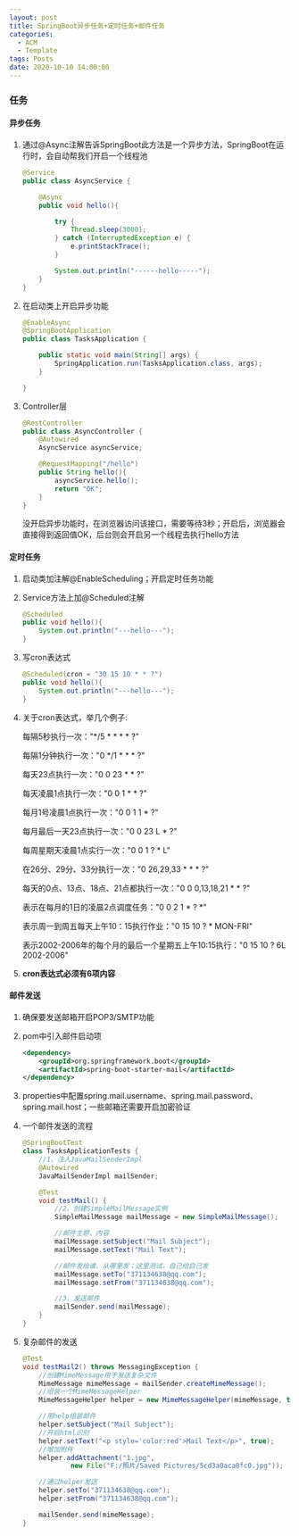 ```yaml
---
layout: post
title: SpringBoot异步任务+定时任务+邮件任务
categories:
  - ACM
  - Template
tags: Posts
date: 2020-10-10 14:00:00
---
```


### 任务

#### 异步任务

1. 通过@Async注解告诉SpringBoot此方法是一个异步方法，SpringBoot在运行时，会自动帮我们开启一个线程池

   ```java
   @Service
   public class AsyncService {
   
       @Async
       public void hello(){
   
           try {
               Thread.sleep(3000);
           } catch (InterruptedException e) {
               e.printStackTrace();
           }
   
           System.out.println("------hello-----");
       }
   }
   ```

2. 在启动类上开启异步功能

   ```java
   @EnableAsync
   @SpringBootApplication
   public class TasksApplication {
   
       public static void main(String[] args) {
           SpringApplication.run(TasksApplication.class, args);
       }
   
   }
   ```

3. Controller层

   ```java
   @RestController
   public class AsyncController {
       @Autowired
       AsyncService asyncService;
   
       @RequestMapping("/hello")
       public String hello(){
           asyncService.hello();
           return "OK";
       }
   }
   ```

   没开启异步功能时，在浏览器访问该接口，需要等待3秒；开启后，浏览器会直接得到返回值OK，后台则会开启另一个线程去执行hello方法

   

#### 定时任务

1. 启动类加注解@EnableScheduling；开启定时任务功能

2. Service方法上加@Scheduled注解

   ```java
   @Scheduled
   public void hello(){
       System.out.println("---hello---");
   }
   ```

3. 写cron表达式

   ```java
   @Scheduled(cron = "30 15 10 * * ?")
   public void hello(){
       System.out.println("---hello---");
   }
   ```

4. 关于cron表达式，举几个例子: 

   每隔5秒执行一次："*/5 * * * * ?"

   每隔1分钟执行一次："0 */1 * * * ?"

   每天23点执行一次："0 0 23 * * ?"

   每天凌晨1点执行一次："0 0 1 * * ?"

   每月1号凌晨1点执行一次："0 0 1 1 * ?"

   每月最后一天23点执行一次："0 0 23 L * ?"

   每周星期天凌晨1点实行一次："0 0 1 ? * L"

   在26分、29分、33分执行一次："0 26,29,33 * * * ?"

   每天的0点、13点、18点、21点都执行一次："0 0 0,13,18,21 * * ?"

   表示在每月的1日的凌晨2点调度任务："0 0 2 1 * ? *"

   表示周一到周五每天上午10：15执行作业："0 15 10 ? * MON-FRI" 

   表示2002-2006年的每个月的最后一个星期五上午10:15执行："0 15 10 ? 6L 2002-2006"

5. **cron表达式必须有6项内容**

#### 邮件发送

1. 确保要发送邮箱开启POP3/SMTP功能

2. pom中引入邮件启动项

   ```xml
   <dependency>
       <groupId>org.springframework.boot</groupId>
       <artifactId>spring-boot-starter-mail</artifactId>
   </dependency>
   ```

3. properties中配置spring.mail.username、spring.mail.password、spring.mail.host；一些邮箱还需要开启加密验证

4. 一个邮件发送的流程

   ```java
   @SpringBootTest
   class TasksApplicationTests {
       //1、注入JavaMailSenderImpl
       @Autowired
       JavaMailSenderImpl mailSender;
   
       @Test
       void testMail() {
           //2、创建SimpleMailMessage实例
           SimpleMailMessage mailMessage = new SimpleMailMessage();
   
           //邮件主题、内容
           mailMessage.setSubject("Mail Subject");
           mailMessage.setText("Mail Text");
   
           //邮件发给谁、从哪里发；这里测试，自己给自己发
           mailMessage.setTo("371134638@qq.com");
           mailMessage.setFrom("371134638@qq.com");
   
           //3、发送邮件
           mailSender.send(mailMessage);
       }
   }
   ```

5. 复杂邮件的发送

   ```java
   @Test
   void testMail2() throws MessagingException {
       //创建MimeMessage用于发送复杂文件
       MimeMessage mimeMessage = mailSender.createMimeMessage();
       //组装一个MimeMessageHelper
       MimeMessageHelper helper = new MimeMessageHelper(mimeMessage, true);
   
       //用help组装邮件
       helper.setSubject("Mail Subject");
       //开启html识别
       helper.setText("<p style='color:red'>Mail Text</p>", true);
       //增加附件
       helper.addAttachment("1.jpg",
               new File("F:/照片/Saved Pictures/5cd3a0aca8fc0.jpg"));
   
       //通过helper发送
       helper.setTo("371134638@qq.com");
       helper.setFrom("371134638@qq.com");
   
       mailSender.send(mimeMessage);
   }
   ```
   